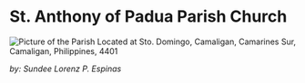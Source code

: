 # St. Anthony of Padua Parish Church

![Picture of the Parish](https://scontent.fmnl4-5.fna.fbcdn.net/v/t1.6435-9/28870001_1437627609698719_7615148320578600960_n.jpg?_nc_cat=103&ccb=1-7&_nc_sid=7f8c78&_nc_ohc=wF4YoyTq9nIAX9KeasA&_nc_ht=scontent.fmnl4-5.fna&oh=00_AfClghUFoRfAWTDfkk_XxdssaZu_HNn2_Sf_Yf1XTtk49A&oe=65E436EF)
Located at Sto. Domingo, Camaligan, Camarines Sur, Camaligan, Philippines, 4401

*by: Sundee Lorenz P. Espinas*
